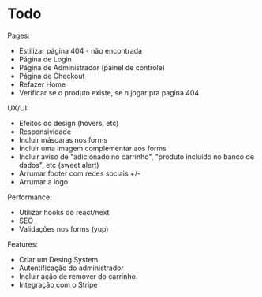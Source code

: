 # Todo

Pages:

- Estilizar página 404 - não encontrada
- Página de Login
- Página de Administrador (painel de controle)
- Página de Checkout
- Refazer Home
- Verificar se o produto existe, se n jogar pra pagina 404

UX/UI:

- Efeitos do design (hovers, etc)
- Responsividade
- Incluir máscaras nos forms
- Incluir uma imagem complementar aos forms
- Incluir aviso de "adicionado no carrinho", "produto incluído no banco de dados", etc (sweet alert)
- Arrumar footer com redes sociais +/-
- Arrumar a logo

Performance:

- Utilizar hooks do react/next
- SEO
- Validações nos forms (yup)

Features:

- Criar um Desing System
- Autentificação do administrador
- Incluir ação de remover do carrinho.
- Integração com o Stripe
